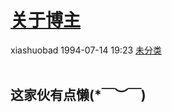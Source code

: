 <div class="blog-article">
    <h1><a href="p.html?p=未分类/aboutme" class="title">关于博主</a></h1>
    <span class="author">xiashuobad</span>
    <span class="time">1994-07-14 19:23</span>
    <span><a href="tags.html?t=未分类" class="tag">未分类</a></span>
    </div>
<br/>

## 这家伙有点懒(*￣︶￣)

